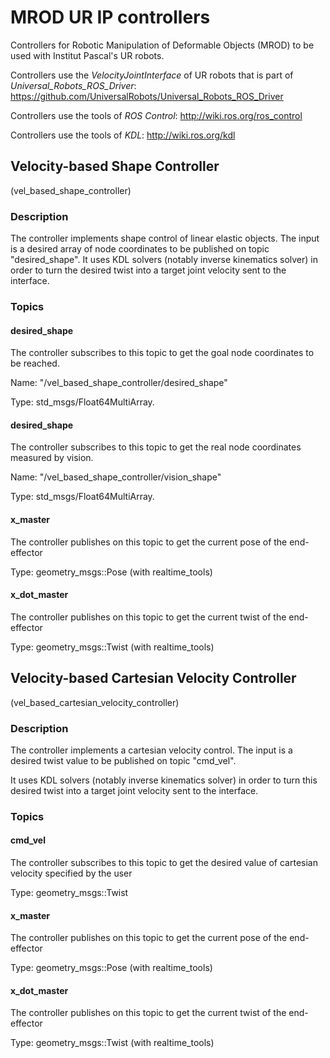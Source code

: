 # MROD UR IP controllers

Controllers for Robotic Manipulation of Deformable Objects (MROD) to be used with Institut Pascal's UR robots.

Controllers use the *VelocityJointInterface* of UR robots that is part of *Universal_Robots_ROS_Driver*: https://github.com/UniversalRobots/Universal_Robots_ROS_Driver

Controllers use the tools of *ROS Control*: http://wiki.ros.org/ros_control

Controllers use the tools of *KDL*: http://wiki.ros.org/kdl

## Velocity-based Shape Controller
(vel_based_shape_controller)

### Description

The controller implements shape control of linear elastic objects. The input is a desired array of node coordinates to be published on topic "desired_shape".
It uses KDL solvers (notably inverse kinematics solver) in order to turn the desired twist into a target joint velocity sent to the interface.

### Topics

#### desired_shape
The controller subscribes to this topic to get the goal node coordinates to be reached.

Name: "/vel_based_shape_controller/desired_shape"

Type: std_msgs/Float64MultiArray.

#### desired_shape
The controller subscribes to this topic to get the real node coordinates measured by vision.

Name: "/vel_based_shape_controller/vision_shape"

Type: std_msgs/Float64MultiArray.

#### x_master
The controller publishes on this topic to get the current pose of the end-effector

Type: geometry_msgs::Pose (with realtime_tools)

#### x_dot_master
The controller publishes on this topic to get the current twist of the end-effector

Type: geometry_msgs::Twist (with realtime_tools)



## Velocity-based Cartesian Velocity Controller
(vel_based_cartesian_velocity_controller)

### Description

The controller implements a cartesian velocity control. The input is a desired twist value to be published on topic "cmd_vel".

It uses KDL solvers (notably inverse kinematics solver) in order to turn this desired twist into a target joint velocity sent to the interface.

### Topics

#### cmd_vel
The controller subscribes to this topic to get the desired value of cartesian velocity specified by the user

Type: geometry_msgs::Twist

#### x_master
The controller publishes on this topic to get the current pose of the end-effector

Type: geometry_msgs::Pose (with realtime_tools)

#### x_dot_master
The controller publishes on this topic to get the current twist of the end-effector

Type: geometry_msgs::Twist (with realtime_tools)
